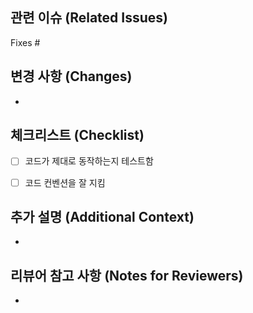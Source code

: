<!-- PR 제목에 관련된 이슈 번호를 포함합니다 -->
<!-- 예시: Fix #23 - 프로젝트 규칙 논의 -->

## 관련 이슈 (Related Issues)
<!-- 이 PR이 해결하는 이슈 번호를 적습니다. -->
<!-- Closes, Fixes, Resolves 키워드를 사용합니다. -->
<!-- 예시: Fixes #23 -->
Fixes #

## 변경 사항 (Changes)
<!-- 이 PR에서 어떤 부분이 변경되었는지 상세히 설명합니다. -->
- 

## 체크리스트 (Checklist)
<!-- PR을 완료하기 전에 확인해야 할 사항들을 체크리스트로 만듭니다. -->
- [ ] 코드가 제대로 동작하는지 테스트함
- [ ] 코드 컨벤션을 잘 지킴


## 추가 설명 (Additional Context)
<!-- 변경 사항 외에 추가로 필요한 설명이나 스크린샷 등을 첨부합니다. -->
- 

## 리뷰어 참고 사항 (Notes for Reviewers)
<!-- 리뷰어가 참고해야 할 사항이나 리뷰 시 집중해야 할 부분을 적습니다. -->
- 
